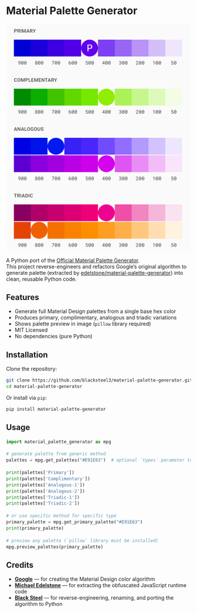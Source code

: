 # Material Palette Generator
![Palette Preview](https://github.com/blacksteel3/material-palette-generator/blob/cca45b190f0716f29117561e5771d20fe07f66bf/preview.png)

A Python port of the [Official Material Palette Generator](https://m2.material.io/design/color/the-color-system.html#tools-for-picking-colors).  
This project reverse-engineers and refactors Google’s original algorithm to generate palette (extracted by [edelstone/material-palette-generator](https://github.com/edelstone/material-palette-generator)) into clean, reusable Python code.

## Features
- Generate full Material Design palettes from a single base hex color
- Produces primary, complimentary, analogous and triadic variations
- Shows palette preview in image (`pillow` library required)
- MIT Licensed
- No dependencies (pure Python)

## Installation
Clone the repository:
```bash
git clone https://github.com/blacksteel3/material-palette-generator.git
cd material-palette-generator
```

Or install via `pip`:
```bash
pip install material-palette-generator
```

## Usage
```py
import material_palette_generator as mpg

# generate palette from generic method
palettes = mpg.get_palettes("#E91E63")  # optional `types` parameter to specify color types

print(palettes['Primary'])
print(palettes['Complimentary'])
print(palettes['Analogous-1'])
print(palettes['Analogous-2'])
print(palettes['Triadic-1'])
print(palettes['Triadic-2'])

# or use specific method for specific type
primary_palette = mpg.get_primary_palette("#E91E63")
print(primary_palette)

# preview any palette (`pillow` library must be installed)
mpg.preview_palettes(primary_palette)
```

## Credits
- **[Google](www.google.com)** — for creating the Material Design color algorithm
- **[Michael Edelstone](https://github.com/edelstone)** — for extracting the obfuscated JavaScript runtime code
- **[Black Steel](https://github.com/blacksteel3)** — for reverse-engineering, renaming, and porting the algorithm to Python
